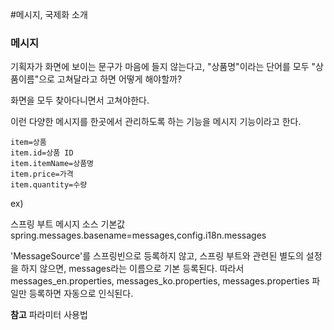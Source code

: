 #메시지, 국제화 소개

### 메시지
기획자가 화면에 보이는 문구가 마음에 들지 않는다고, "상품명"이라는 단어를 모두 "상품이름"으로 고쳐달라고 하면 어떻게 해야할까?

화면을 모두 찾아다니면서 고쳐야한다.

이런 다양한 메시지를 한곳에서 관리하도록 하는 기능을 메시지 기능이라고 한다.

```
item=상품
item.id=상품 ID
item.itemName=상품명
item.price=가격
item.quantity=수량
```

ex)
<label for="itemName" th:text="#{item.itemName}"></label>

스프링 부트 메시지 소스 기본값
spring.messages.basename=messages,config.i18n.messages

'MessageSource'를 스프링빈으로 등록하지 않고, 스프링 부트와 관련된 별도의 설정을 하지 않으면, messages라는 이름으로 기본 등록된다. 따라서 messages_en.properties, messages_ko.properties, messages.properties 파일만 등록하면 자동으로 인식된다.


**참고**
파라미터 사용법
<p th:text="#{hello.name(${item.itemName})}"></p>